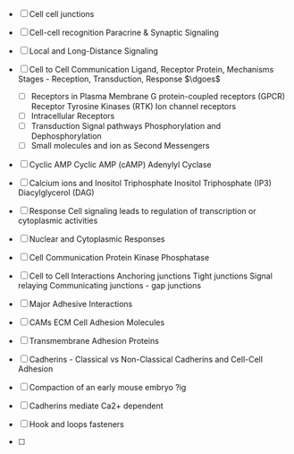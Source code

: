 
- [ ] Cell cell junctions
- [ ] Cell-cell recognition
	Paracrine & Synaptic Signaling

- [ ] Local and Long-Distance Signaling
- [ ] Cell to Cell Communication
      Ligand, Receptor Protein, Mechanisms
      Stages - Reception, Transduction, Response
      $\dgoes$
    - [ ] Receptors in Plasma Membrane
          G protein-coupled receptors (GPCR)
          Receptor Tyrosine Kinases (RTK)
          Ion channel receptors
    - [ ] Intracellular Receptors
    - [ ] Transduction
          Signal pathways
          Phosphorylation and Dephosphorylation
    - [ ] Small molecules and ion as Second Messengers
  
- [ ] Cyclic AMP
      Cyclic AMP (cAMP)
      Adenylyl Cyclase
- [ ] Calcium ions and Inositol Triphosphate
      Inositol Triphosphate (IP3)
      Diacylglycerol (DAG)
- [ ] Response 
      Cell signaling leads to regulation of transcription or cytoplasmic activities
- [ ] Nuclear and Cytoplasmic Responses

- [ ] Cell Communication
      Protein Kinase
      Phosphatase
- [ ] Cell to Cell Interactions
      Anchoring junctions
      Tight junctions
      Signal relaying
      Communicating junctions - gap junctions
- [ ] Major Adhesive Interactions
- [ ] CAMs ECM
      Cell Adhesion Molecules
- [ ] Transmembrane Adhesion Proteins
- [ ] Cadherins - Classical vs Non-Classical
      Cadherins and Cell-Cell Adhesion

- [ ] Compaction of an early mouse embryo ?ig

- [ ] Cadherins mediate Ca2+ dependent
- [ ] Hook and loops fasteners
- [ ] 